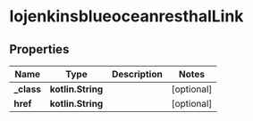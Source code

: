 
# IojenkinsblueoceanresthalLink

## Properties
Name | Type | Description | Notes
------------ | ------------- | ------------- | -------------
**_class** | **kotlin.String** |  |  [optional]
**href** | **kotlin.String** |  |  [optional]



